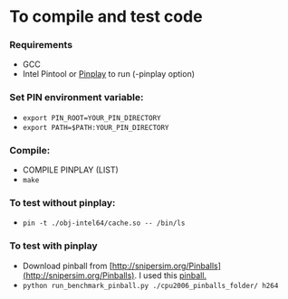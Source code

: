 # To compile and test code

### Requirements

* GCC
* Intel Pintool or [Pinplay](https://software.intel.com/en-us/articles/program-recordreplay-toolkit) to run (-pinplay option)

### Set PIN environment variable:

* `export PIN_ROOT=YOUR_PIN_DIRECTORY`
* `export PATH=$PATH:YOUR_PIN_DIRECTORY`

### Compile: 
* COMPILE PINPLAY (LIST) 
* `make`

### To test without pinplay: 
* `pin -t ./obj-intel64/cache.so -- /bin/ls`

### To test with pinplay
* Download pinball from [http://snipersim.org/Pinballs](http://snipersim.org/Pinballs). I used this [pinball.](http://snipersim.org/documents/pinballs/cpu2006-pinpoints-w0-d1B-m1.tar)
* `python run_benchmark_pinball.py ./cpu2006_pinballs_folder/ h264`
